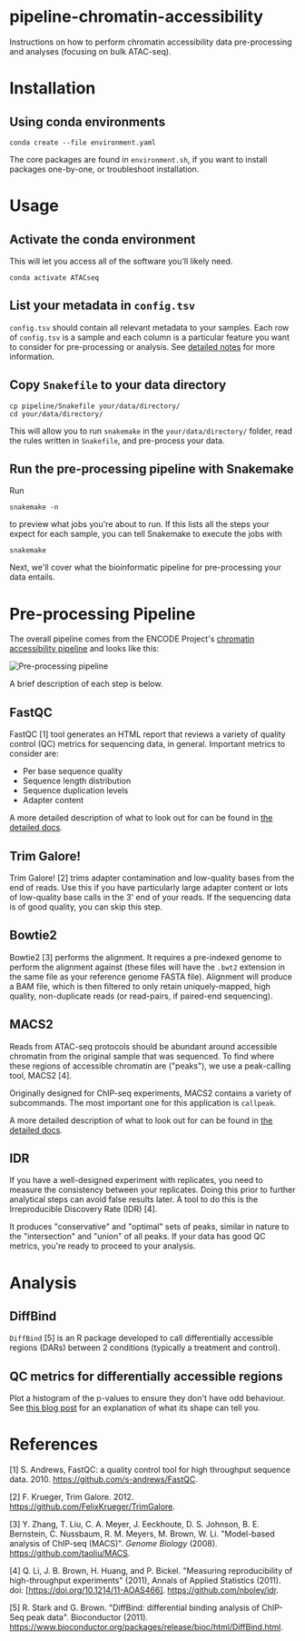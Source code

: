 # pipeline-chromatin-accessibility

Instructions on how to perform chromatin accessibility data pre-processing and analyses (focusing on bulk ATAC-seq).

# Installation

## Using conda environments

```shell
conda create --file environment.yaml
```

The core packages are found in `environment.sh`, if you want to install packages one-by-one, or troubleshoot installation.

# Usage

## Activate the conda environment

This will let you access all of the software you'll likely need.

```shell
conda activate ATACseq
```

## List your metadata in `config.tsv`

`config.tsv` should contain all relevant metadata to your samples.
Each row of `config.tsv` is a sample and each column is a particular feature you want to consider for pre-processing or analysis.
See [detailed notes](docs/directory-structure/README.md) for more information.

## Copy `Snakefile` to your data directory

```shell
cp pipeline/Snakefile your/data/directory/
cd your/data/directory/
```

This will allow you to run `snakemake` in the `your/data/directory/` folder, read the rules written in `Snakefile`, and pre-process your data.

## Run the pre-processing pipeline with Snakemake

Run

```shell
snakemake -n
```

to preview what jobs you're about to run.
If this lists all the steps your expect for each sample, you can tell Snakemake to execute the jobs with

```shell
snakemake
```

Next, we'll cover what the bioinformatic pipeline for pre-processing your data entails.

# Pre-processing Pipeline

The overall pipeline comes from the ENCODE Project's [chromatin accessibility pipeline](https://www.encodeproject.org/pipelines/ENCPL792NWO/) and looks like this:

![Pre-processing pipeline](pipeline/pipeling.png)

A brief description of each step is below.

## FastQC

FastQC [1] tool generates an HTML report that reviews a variety of quality control (QC) metrics for sequencing data, in general.
Important metrics to consider are:

* Per base sequence quality
* Sequence length distribution
* Sequence duplication levels
* Adapter content

A more detailed description of what to look out for can be found in [the detailed docs](docs/fastqc/README.md).

## Trim Galore!

Trim Galore! [2] trims adapter contamination and low-quality bases from the end of reads.
Use this if you have particularly large adapter content or lots of low-quality base calls in the 3' end of your reads.
If the sequencing data is of good quality, you can skip this step.

## Bowtie2

Bowtie2 [3] performs the alignment.
It requires a pre-indexed genome to perform the alignment against (these files will have the `.bwt2` extension in the same file as your reference genome FASTA file).
Alignment will produce a BAM file, which is then filtered to only retain uniquely-mapped, high quality, non-duplicate reads (or read-pairs, if paired-end sequencing).

## MACS2

Reads from ATAC-seq protocols should be abundant around accessible chromatin from the original sample that was sequenced.
To find where these regions of accessible chromatin are ("peaks"), we use a peak-calling tool, MACS2 [4].

Originally designed for ChIP-seq experiments, MACS2 contains a variety of subcommands.
The most important one for this application is `callpeak`.

A more detailed description of what to look out for can be found in [the detailed docs](docs/macs2/README.md).

## IDR

If you have a well-designed experiment with replicates, you need to measure the consistency between your replicates.
Doing this prior to further analytical steps can avoid false results later.
A tool to do this is the Irreproducible Discovery Rate (IDR) [4].

It produces "conservative" and "optimal" sets of peaks, similar in nature to the "intersection" and "union" of all peaks.
If your data has good QC metrics, you're ready to proceed to your analysis.

# Analysis

## DiffBind

`DiffBind` [5] is an R package developed to call differentially accessible regions (DARs) between 2 conditions (typically a treatment and control).

## QC metrics for differentially accessible regions

Plot a histogram of the p-values to ensure they don't have odd behaviour.
See [this blog post](http://varianceexplained.org/statistics/interpreting-pvalue-histogram/) for an explanation of what its shape can tell you.

# References

[1] S. Andrews, FastQC: a quality control tool for high throughput sequence data. 2010. https://github.com/s-andrews/FastQC.

[2] F. Krueger, Trim Galore. 2012. https://github.com/FelixKrueger/TrimGalore.

[3] Y. Zhang, T. Liu, C. A. Meyer, J. Eeckhoute, D. S. Johnson, B. E. Bernstein, C. Nussbaum, R. M. Meyers, M. Brown, W. Li. "Model-based analysis of ChIP-seq (MACS)". _Genome Biology_ (2008). https://github.com/taoliu/MACS.

[4] Q. Li, J. B. Brown, H. Huang, and P. Bickel. "Measuring reproducibility of high-throughput experiments" (2011), Annals of Applied Statistics (2011). doi: [https://doi.org/10.1214/11-AOAS466]. https://github.com/nboley/idr.

[5] R. Stark and G. Brown. "DiffBind: differential binding analysis of ChIP-Seq peak data". Bioconductor (2011). https://www.bioconductor.org/packages/release/bioc/html/DiffBind.html.
